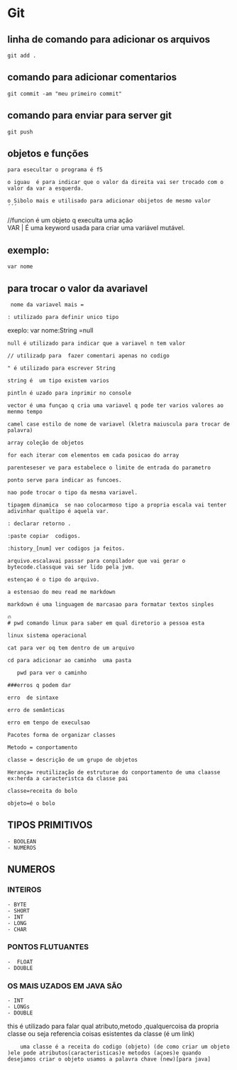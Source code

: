 # Git
## linha de comando para adicionar os arquivos


```
git add .
```
  ## comando para adicionar comentarios

```
git commit -am "meu primeiro commit"
```

## comando para enviar para server git
```
git push
```
## objetos e funções

```
para esecultar o programa é f5
```
```
o iguau  é para indicar que o valor da direita vai ser trocado com o valor da var a esquerda.
``` 

```
o Sibolo mais e utilisado para adicionar obijetos de mesmo valor
´´´

```
//funcion é um objeto q execulta uma ação
<br>
VAR | É uma keyword usada para criar uma variável mutável.

## exemplo:

```
var nome
```


## para trocar o valor da  avariavel
```
 nome da variavel mais =
```
```
: utilizado para definir unico tipo
```
exeplo:   var nome:String =null
```
null é utilizado para indicar que a variavel n tem valor 
```
```
// utilizadp para  fazer comentari apenas no codigo
```
```
" é utilizado para escrever String 
```
```
string é  um tipo existem varios 
```
```
pintln é uzado para inprimir no console 
```
```
vector é uma funçao q cria uma variavel q pode ter varios valores ao menmo tempo
```
```
camel case estilo de nome de variavel (kletra maiuscula para trocar de palavra)
```
```
array coleção de objetos
```
```
for each iterar com elementos em cada posicao do array
```
```
parenteseser ve para estabelece o limite de entrada do parametro
```
```
ponto serve para indicar as funcoes.
```
```
nao pode trocar o tipo da mesma variavel.
```
```
tipagem dinamica  se nao colocarmoso tipo a propria escala vai tenter adivinhar qualtipo é aquela var.
``` 
```
: declarar retorno .
```
```
:paste copiar  codigos.
```
```
:history_[num] ver codigos ja feitos.
```
```
arquivo.escalavai passar para conpilador que vai gerar o bytecode.classque vai ser lido pela jvm.
```
 ```
estençao é o tipo do arquivo.
```
```
a estensao do meu read me markdown
```
```
markdown é uma linguagem de marcasao para formatar textos sinples
```
```
🔥 
# pwd comando linux para saber em qual diretorio a pessoa esta
```
```
linux sistema operacional 
```
```
cat para ver oq tem dentro de um arquivo
```
```
cd para adicionar ao caminho  uma pasta
```
```
   pwd para ver o caminho                                       
```
```
###erros q podem dar

```
```
erro  de sintaxe
```
```
erro de semânticas
```
```
erro em tenpo de execulsao
```
```
Pacotes forma de organizar classes

```
```
Metodo = conportamento
```
```
classe = descrição de um grupo de objetos

```
```
Herança= reutilização de estruturae do conportamento de uma claasse
ex:herda a caracteristca da classe pai
```
```
classe=receita do bolo 
```
```
objeto=é o bolo
```
## TIPOS PRIMITIVOS

    - BOOLEAN
    - NUMEROS

## NUMEROS
### INTEIROS


    - BYTE
    - SHORT
    - INT
    - LONG
    - CHAR

### PONTOS FLUTUANTES


    -  FLOAT
    - DOUBLE

### OS MAIS UZADOS EM JAVA SÃO

    - INT
    - LONGs
    - DOUBLE

   this é utilizado para falar qual atributo,metodo ,qualquercoisa da propria classe ou seja referencia coisas esistentes da classe (é um link)

        uma classe é a receita do codigo (objeto) (de como criar um objeto )ele pode atributos(caracteristicas)e metodos (açoes)e quando desejamos criar o objeto usamos a palavra chave (new)[para java]
